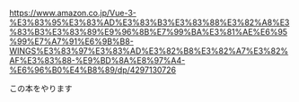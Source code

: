 https://www.amazon.co.jp/Vue-3-%E3%83%95%E3%83%AD%E3%83%B3%E3%83%88%E3%82%A8%E3%83%B3%E3%83%89%E9%96%8B%E7%99%BA%E3%81%AE%E6%95%99%E7%A7%91%E6%9B%B8-WINGS%E3%83%97%E3%83%AD%E3%82%B8%E3%82%A7%E3%82%AF%E3%83%88-%E9%BD%8A%E8%97%A4-%E6%96%B0%E4%B8%89/dp/4297130726

この本をやります
